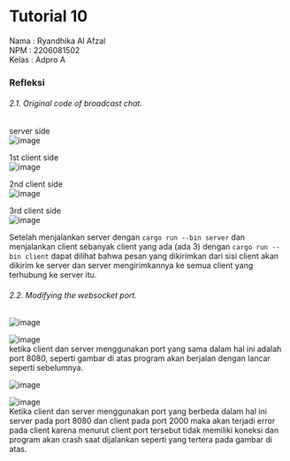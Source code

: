 # Tutorial 10
Nama : Ryandhika Al Afzal <br>
NPM : 2206081502 <br>
Kelas : Adpro A <br>

### Refleksi

###### 2.1. Original code of broadcast chat.
server side <br>
![image](https://github.com/RyanAfzal/tutorial10_broadcast/assets/137851158/2e764a3d-7be9-413d-9dae-c1e0d5e618f9)<br>

1st client side <br>
![image](https://github.com/RyanAfzal/tutorial10_broadcast/assets/137851158/c8944b5f-a33d-4d75-9f07-0b25d192cad9) <br>

2nd client side <br>
![image](https://github.com/RyanAfzal/tutorial10_broadcast/assets/137851158/7928b4b3-8ac7-4280-b39e-c32715823c82) <br>

3rd client side <br>
![image](https://github.com/RyanAfzal/tutorial10_broadcast/assets/137851158/e00d4100-8c43-4a88-9385-f3b9f69499b3) <br>

Setelah menjalankan server dengan ```cargo run --bin server``` dan menjalankan client sebanyak client yang ada (ada 3) dengan ```cargo run --bin client``` dapat dilihat bahwa pesan yang dikirimkan dari sisi client akan dikirim ke server dan server mengirimkannya ke semua client yang terhubung ke server itu.

###### 2.2. Modifying the websocket port.
![image](https://github.com/RyanAfzal/tutorial10_broadcast/assets/137851158/45ff7318-9d9b-4d8c-a5a9-cfc8598ebc66) <br>

![image](https://github.com/RyanAfzal/tutorial10_broadcast/assets/137851158/2ceea830-811e-428c-b837-c8dc98c9b4cf) <br>
ketika client dan server menggunakan port yang sama dalam hal ini adalah port 8080, seperti gambar di atas program akan berjalan dengan lancar seperti sebelumnya. <br>


![image](https://github.com/RyanAfzal/tutorial10_broadcast/assets/137851158/1294770b-bbd8-4c51-8039-3b6f04d07a1e) <br>

![image](https://github.com/RyanAfzal/tutorial10_broadcast/assets/137851158/cb4bbe3e-3d7c-4bb6-b25a-cab83a7de9e2) <br>
Ketika client dan server menggunakan port yang berbeda dalam hal ini server pada port 8080 dan client pada port 2000 maka akan terjadi error pada client karena menurut client port tersebut tidak memiliki koneksi dan program akan crash saat dijalankan seperti yang tertera pada gambar di atas.

